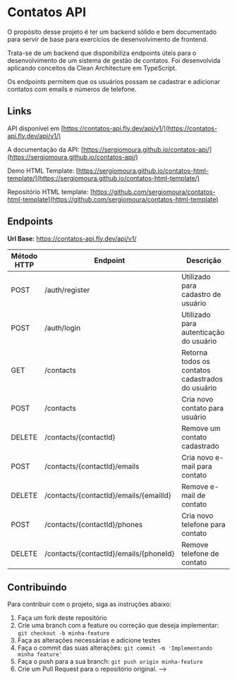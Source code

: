 # Contatos API

O propósito desse projeto é ter um backend sólido e bem documentado para servir de base para exercícios de desenvolvimento de frontend.

Trata-se de um backend que disponibiliza endpoints úteis para o desenvolvimento de um sistema de gestão de contatos. Foi desenvolvida aplicando conceitos da Clean Architecture em TypeScript.

Os endpoints permitem que os usuários possam se cadastrar e adicionar contatos com emails e números de telefone.

## Links

API disponível em [https://contatos-api.fly.dev/api/v1/](https://contatos-api.fly.dev/api/v1/)

A documentação da API: [https://sergiomoura.github.io/contatos-api/](https://sergiomoura.github.io/contatos-api/)

Demo HTML Template: [https://sergiomoura.github.io/contatos-html-template/](https://sergiomoura.github.io/contatos-html-template/)

Repositório HTML template: [https://github.com/sergiomoura/contatos-html-template](https://github.com/sergiomoura/contatos-html-template)


 ## Endpoints

**Url Base:** https://contatos-api.fly.dev/api/v1/

| Método HTTP | Endpoint | Descrição |
| --- | --- | --- |
| POST | /auth/register | Utilizado para cadastro de usuário |
| POST | /auth/login | Utilizado para autenticação do usuário |
| GET | /contacts | Retorna todos os contatos cadastrados do usuário |
| POST | /contacts | Cria novo contato para usuário |
| DELETE | /contacts/{contactId} | Remove um contato cadastrado |
| POST | /contacts/{contactId}/emails | Cria novo e-mail para contato |
| DELETE | /contacts/{contactId}/emails/{emailId} | Remove e-mail de contato |
| POST | /contacts/{contactId}/phones | Cria novo telefone para contato |
| DELETE | /contacts/{contactId}/emails/{phoneId} | Remove telefone de contato |


<!-- ## Roadmap

A seguir estão os próximos passos para o desenvolvimento da API: -->

<!-- - Adição de autenticação de usuários
- Implementação de filtros de busca para os contatos
- Integração com outras APIs de serviços de mensagens -->

<!-- ## Rodando localmente -->

<!-- Para rodar a API localmente, siga as instruções abaixo:

1. Clone este repositório: `git clone https://github.com/sergiomoura/contatos-api.git`
2. Instale as dependências: `npm install`
3. Crie um arquivo `.env` na raiz do projeto com as seguintes variáveis de ambiente:
    - `PORT`: Porta em que o servidor irá rodar (por padrão, utiliza a porta 3000)
    - `MONGO_URI`: URL de conexão com o banco de dados MongoDB
    - `JWT_SECRET`: Chave secreta para geração de tokens JWT de autenticação
4. Inicie o servidor: `npm start` -->

## Contribuindo

Para contribuir com o projeto, siga as instruções abaixo:

1. Faça um fork deste repositório
2. Crie uma branch com a feature ou correção que deseja implementar: `git checkout -b minha-feature`
3. Faça as alterações necessárias e adicione testes
4. Faça o commit das suas alterações: `git commit -m 'Implementando minha feature'`
5. Faça o push para a sua branch: `git push origin minha-feature`
6. Crie um Pull Request para o repositório original. -->
